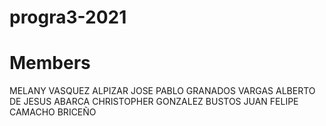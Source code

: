 # progra3-2021


# Members
MELANY VASQUEZ ALPIZAR
JOSE PABLO GRANADOS VARGAS
ALBERTO DE JESUS ABARCA
CHRISTOPHER GONZALEZ BUSTOS
JUAN FELIPE CAMACHO BRICEÑO
